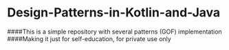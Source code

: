 # Design-Patterns-in-Kotlin-and-Java
####This is a simple repository with several patterns (GOF) implementation
####Making it just for self-education, for private use only
